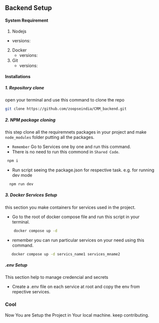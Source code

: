 ## Backend Setup

#### System Requirement
1. Nodejs 
  - versions: 
2. Docker  
     - versions: 
3. Git      
     - versions: 
#### Installations
##### 1. Repository clone
open your terminal and use this command to clone the repo
```bash 
git clone https://github.com/zoopseindia/CRM_backend.git
```
##### 2. NPM package cloning
this step clone all the requiremnets packages in your project and make  `node_modules`  folder putting all the packages.
 * `Remember` Go to Services one by one and run this command.
 * There is no need to run this commond in `Shared Code`.
```bash
 npm i 
```
* Run script seeing the package.json for respective task. e.g. for running dev mode
```bash
  npm run dev
```

##### 3. Docker Services Setup
this section you make containers for services used in the project.
* Go to the root of docker compose file and run this script in your terminal.
```bash
    docker compose up -d
```
* remember you can run particular services on your need using this command.
```bash
   docker compose up -d servics_name1 services_mname2
```
##### .env Setup
This section help to manage credencial and secrets 
- Create a .env file on each service at root and copy the env from repective services.

### Cool
Now You are Setup the Project in Your local machine. keep contributing.
  
  
  


